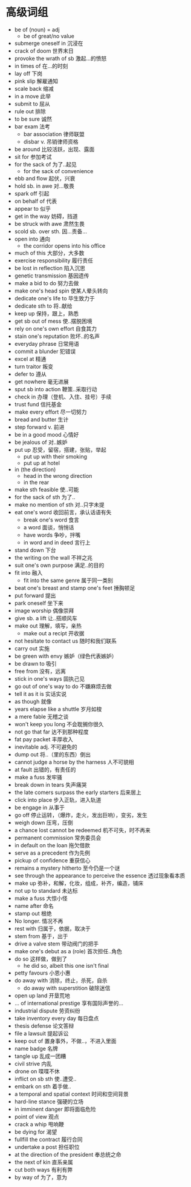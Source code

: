 # 高级词组

- be of (noun) = adj
  - be of great/no value
- submerge oneself in 沉浸在
- crack of doom 世界末日
- provoke the wrath of sb 激起...的愤怒
- in times of 在...的时刻
- lay off 下岗
- pink slip 解雇通知
- scale back 缩减
- in a move 此举
- submit to 屈从
- rule out 排除
- to be sure 诚然
- bar exam 法考
  - bar association 律师联盟
  - disbar v. 吊销律师资格
- be around 比较活跃，出现、露面
- sit for 参加考试
- for the sack of 为了..起见
  - for the sack of convenience
- ebb and flow 起伏，兴衰
- hold sb. in awe 对...敬畏
- spark off 引起
- on behalf of 代表
- appear to 似乎
- get in the way 妨碍，挡道
- be struck with awe 肃然生畏
- scold sb. over sth. 因...责备...
- open into 通向
  - the corridor opens into his office
- much of this 大部分，大多数
- exercise responsibility 履行责任
- be lost in reflection 陷入沉思
- genetic transmission 基因遗传
- make a bid to do 努力去做
- make one's head spin 使某人晕头转向
- dedicate one's life to 毕生致力于
- dedicate sth to 将..献给
- keep up 保持，跟上，熟悉
- get sb out of mess 使..摆脱困境
- rely on one's own effort 自食其力
- stain one's reputation 败坏..的名声
- everyday phrase 日常用语
- commit a blunder 犯错误
- excel at 精通
- turn traitor 叛变
- defer to 遵从
- get nowhere 毫无进展
- sput sb into action 鞭策..采取行动
- check in 办理（登机、入住、挂号）手续
- trust fund 信托基金
- make every effort 尽一切努力
- bread and butter 生计
- step forward v. 前进
- be in a good mood 心情好
- be jealous of 对..嫉妒
- put up 忍受，留宿，搭建，张贴，举起
  - put up with their smoking
  - put up at hotel
- in (the direction)
  - head in the wrong direction
  - in the rear
- make sth feasible 使..可能
- for the sack of sth 为了..
- make no mention of sth 对..只字未提
- eat one's word 收回前言，承认话语有失
  - break one's word 食言
  - a word 面谈，悄悄话
  - have words 争吵，拌嘴
  - in word and in deed 言行上
- stand down 下台
- the writing on the wall 不祥之兆
- suit one's own purpose 满足..的目的
- fit into 融入
  - fit into the same genre 属于同一类别
- beat one's breast and stamp one's feet 捶胸顿足
- put forward 提出
- park oneself 坐下来
- image worship 偶像崇拜
- give sb. a lift 让..搭顺风车
- make out 理解，填写，亲热
  - make out a recipt 开收据
- not hesitate to contact us 随时和我们联系
- carry out 实施
- be green with envy 嫉妒（绿色代表嫉妒）
- be drawn to 吸引
- free from 没有，远离
- stick in one's ways 固执己见
- go out of one's way to do 不嫌麻烦去做
- tell it as it is 实话实说
- as though 就像
- years elapse like a shuttle 岁月如梭
- a mere fable 无稽之谈
- won't keep you long 不会耽搁你很久
- not go that far 达不到那种程度
- fat pay packet 丰厚收入
- inevitable adj. 不可避免的
- dump out 将..（里的东西）倒出
- cannot judge a horse by the harness 人不可貌相
- at fault 出错的，有责任的
- make a fuss 发牢骚
- break down in tears 失声痛哭
- the late comers surpass the early starters 后来居上
- click into place 步入正轨，进入轨道
- be engage in 从事于
- go off 停止运转，（爆炸，走火，发出巨响），变劣，发生
- weigh down 压弯，压倒
- a chance lost cannot be redeemed 机不可失，时不再来
- permanent commission 常务委员会
- in default on the loan 拖欠借款
- serve as a precedent 作为先例
- pickup of confidence 重获信心
- remains a mystery hitherto 至今仍是一个谜
- see through the appearance to perceive the essence 透过现象看本质
- make up 弥补，和解，化妆，组成，补齐，编造，铺床
- not up to standard 未达标
- make a fuss 大惊小怪
- name after 命名
- stamp out 根绝
- No longer. 情况不再
- rest with 归属于，依据，取决于
- stem from 基于，出于
- drive a valve stem 带动阀门的把手
- make one's debut as a (role) 首次担任..角色
- do so 这样做，做到了
  - he did so, albeit this one isn't final
- petty favours 小恩小惠
- do away with 消除，终止，杀死，自杀
  - do away with superstition 破除迷信
- open up land 开垦荒地
- ... of international prestige 享有国际声誉的...
- industrial dispute 劳资纠纷
- take inventory every day 每日盘点
- thesis defense 论文答辩
- file a lawsuit 提起诉讼
- keep out of 置身事外，不做..，不进入里面
- name badge 名牌
- tangle up 乱成一团糟
- civil strive 内乱
- drone on 喋喋不休
- inflict on sb sth 使..遭受..
- embark on sth 着手做..
- a temporal and spatial context 时间和空间背景
- hard-line stance 强硬的立场
- in imminent danger 即将面临危险
- point of view 观点
- crack a whip 甩响鞭
- be dying for 渴望
- fullfill the contract 履行合同
- undertake a post 担任职位
- at the direction of the president 奉总统之命
- the next of kin 直系亲属
- cut both ways 有利有弊
- by way of 为了，意为
